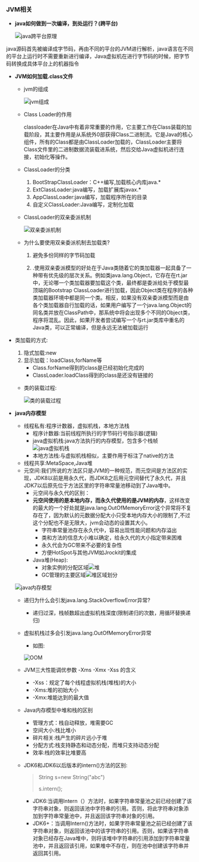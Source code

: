 ### JVM相关

- **java如何做到一次编译，到处运行？(跨平台)**

  ![java跨平台原理](../image/32.png)

java源码首先被编译成字节码，再由不同的平台的JVM进行解析，java语言在不同的平台上运行时不需要重新进行编译，Java虚拟机在进行字节码的时候，把字节码转换成具体平台上的机器指令

- **JVM如何加载.class文件**

  - jvm的组成

    ![jvm组成](../image/33.png)

  - Class Loader的作用
  
    classloader在Java中有着非常重要的作用，它主要工作在Class装载的加载阶段，其主要作用是从系统外0部获得Class二进制流。它是Java的核心组件，所有的Class都是由ClassLoader加载的，ClassLoader主要将Class文件里的二进制数据流装载进系统，然后交给Java虚拟机进行连接，初始化等操作。
  
  - ClassLoader的分类
  
    1. BootStrapClassLoader：C++编写,加载核心内库java.*
    2. ExtClassLoader:java编写，加载扩展库javax.*
    3. AppClassLoader:java编写，加载程序所在的目录
    4. 自定义ClassLoader:Java编写，定制化加载
  
  - ClassLoader的双亲委派机制
  
     ![双亲委派机制](../image/34.png)

  - 为什么要使用双亲委派机制去加载类?
  
    1. 避免多份同样的字节码加载
    
    2. .使用双亲委派模型的好处在于Java类随着它的类加载器一起具备了一种带有优先级的层次关系。例如类java.lang.Object，它存在在rt.jar中，无论哪一个类加载器要加载这个类，最终都是委派给处于模型最顶端的Bootstrap ClassLoader进行加载，因此Object类在程序的各种类加载器环境中都是同一个类。相反，如果没有双亲委派模型而是由各个类加载器自行加载的话，如果用户编写了一个java.lang.Object的同名类并放在ClassPath中，那系统中将会出现多个不同的Object类，程序将混乱。因此，如果开发者尝试编写一个与rt.jar类库中重名的Java类，可以正常编译，但是永远无法被加载运行
    
    
  
- 类加载的方式:
  
    1. 隐式加载:new
    2. 显示加载：loadClass,forName等
       - Class.forName得到的class是已经初始化完成的
       - ClassLoader.loadClass得到的class是还没有链接的
  
  - 类的装载过程:
  
    ![类的装载过程](../image/35.png)

- **java内存模型**

  - 线程私有:程序计数器，虚拟机栈，本地方法栈
    - 程序计数器:当前线程所执行的字节码行号指示器(逻辑)
    - java虚拟机栈:java方法执行的内存模型，包含多个栈帧![java虚拟机栈](../image/37.png)
    - 本地方法栈:与虚拟机栈相似，主要作用于标注了native的方法 
  - 线程共享:MetaSpace,Java堆
  - 元空间:我们所说的方法区只是JVM的一种规范，而元空间是方法区的实现，JDK8以前是用永久代，而JDK8之后用元空间替代了永久代，并且JDK7以后原先位于方法区里的字符串常量池移动到了Java堆中。
      - 元空间与永久代的区别：
      - **元空间使用的是本地内存，而永久代使用的是JVM的内存**，这样改变的最大的一个好处就是java.lang.OutOfMemoryError这个异常将不复存在了，因为默认的元数据分配大小只受本地内存大小的限制了,不过这个分配也不是无限大，jvm会动态的设置其大小。
        - 字符串常量池存在永久代中，容易出现性能问题和内存溢出
        - 类和方法的信息大小难以确定，给永久代的大小指定带来困难
        - 永久代会为GC带来不必要的复杂性
        - 方便HotSpot与其他JVM如Jrockit的集成
    - Java堆(Heap):
      - 对象实例的分配区域![堆](../image/39.png)
      - GC管理的主要区域![堆区域划分](../image/40.png)
  
  ![java内存模型](../image/36.png)
  
  - 递归为什么会引发java.lang.StackOverflowError异常?
  
    - 递归过深，栈帧数超出虚拟机栈深度(限制递归的次数，用循环替换递归)
  
  - 虚拟机栈过多会引发java.lang.OutOfMemoryError异常
  
    - 如图:
  
    ![OOM](../image/38.png)

  - JVM三大性能调优参数 -Xms -Xmx -Xss 的含义
  
    - -Xss：规定了每个线程虚拟机栈(堆栈)的大小
    - -Xms:堆的初始大小
    - -Xmx:堆能达到的最大值
  
  - Java内存模型中堆和栈的区别
  
    - 管理方式：栈自动释放，堆需要GC
    - 空间大小:栈比堆小
    - 碎片相关:栈产生的碎片远小于堆
    - 分配方式:栈支持静态和动态分配，而堆只支持动态分配
    - 效率:栈的效率比堆要高
  
  - JDK6和JDK6以后版本的intern()方法的区别:
  
    >String s=new String("abc")
    >
    >s.intern();
    >
    >
  
    - JDK6:当调用Intern（）方法时，如果字符串常量池之前已经创建了该字符串对象，则返回该池中字符串的引用。否则，将此字符串对象添加到字符串常量池中，并且返回该字符串对象的引用。
    - JDK6+：当调用Intern()方法时，如果字符串常量池之前已经创建了该字符串对象，则返回该池中的该字符串的引用。否则，如果该字符串对象已经存在Java堆中，则将该堆中字符串的引用添加到字符串常量池中，并且返回该引用，如果堆中不存在，则在池中创建该字符串并返回其引用。

 